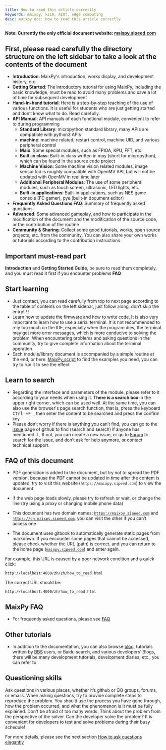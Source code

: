```yaml
---
title: How to read this article correctly
keywords: maixpy, k210, AIOT, edge computing
desc: maixpy ​​doc: how to read this article correctly
---
```



**Note: Currently the only official document website: [maixpy.sipeed.com](https://wiki.sipeed.com/maixpy)**


## First, please read carefully the directory structure on the left sidebar to take a look at the contents of the document

* **Introduction**: MaixPy's introduction, works display, and development history, etc.
* **Getting Started**: The introductory tutorial for using MaixPy, including the basic knowledge, must be read to avoid many problems and save a lot of time for subsequent development
* **Hand-in-hand tutorial**: Here is a step-by-step teaching of the use of various functions. It is useful for students who are just getting started and don’t know what to do. Read carefully.
* **API Manual**: API manuals of each functional module, convenient to refer to during programming
  * **Standard Library**: micropython standard library, many APIs are compatible with python3 APIs
  * **machine**: machine related, restart control, machine UID, and various peripheral control
  * **Maix**: Some special modules, such as FPIOA, KPU, FFT, etc.
  * **Built-in class**: Built-in class written in mpy (short for micropython), which can be found in the source code project
  * **Machine Vision**: Some machine vision related modules, image sensor lcd is roughly compatible with OpenMV API, but will not be updated with OpenMV in real time later
  * **Additional Peripheral Modules**: The use of some peripheral modules, such as touch screen, ultrasonic, LED lights, etc.
  * **Built-in applications**: Built-in applications, such as NES game console (FC gamer), pye (built-in document editor)
* **Frequently Asked Questions FAQ**: Summary of frequently asked questions
* **Advanced**: Some advanced gameplay, and how to participate in the modification of the document and the modification of the source code, or the contribution of the routine
* **Community & Sharing**: Collect some good tutorials, works, open source projects, etc. from the community. You can also share your own works or tutorials according to the contribution instructions

## Important must-read part

**Introduction** and **Getting Started Guide**, be sure to read them completely, and you must read it first if you encounter problems **FAQ**


## Start learning

* Just contact, you can read carefully from top to next page according to the table of contents on the left sidebar, just follow along, don’t skip the entry! ! !
* Learn how to update the firmware and how to write code. It is also very important to learn how to use a serial terminal. It is not recommended to rely too much on the IDE, especially when the program dies, the terminal may get more error messages, which is more conducive to solving the problem. When encountering problems and asking questions in the community, try to give complete information about the terminal operation
* Each module/library document is accompanied by a simple routine at the end, or here: [MaixPy_script](https://github.com/sipeed/MaixPy_scripts) to find the examples you need, you can try to run it to see the effect

## Learn to search

* Regarding the interface and parameters of the module, please refer to it according to your needs when using it. **There is a search box** in the upper right corner, which can be used well. At the same time, you can also use the browser's page search function, that is, press the keyboard <kbd> Ctrl +F </kbd>, then enter the content to be searched and press the confirm key
* Please don’t worry if there is anything you can’t find, you can go to the [issue](https://github.com/sipeed/MaixPy/issues) page of github to find (search and search) if anyone has mentioned it , If not, you can create a new issue, or go to [Forum](https://bbs.sipeed.com) to search for the issue, and don’t ask for help anymore, or contact technical support.

## FAQ of this document

* PDF generation is added to the document, but try not to spread the PDF version, because the PDF cannot be updated in time after the content is updated, try to visit this website (`https://maixpy.sipeed.com`) to view the document

* If the web page loads slowly, please try to refresh or wait, or change the line (try using a proxy or changing mobile phone data)

* This document has two domain names: [`https://maixpy.sipeed.com`](https://wiki.sipeed.com/maixpy) and [`https://cn.maixpy.sipeed.com`](https://wiki.sipeed.com/maixpy), you can visit the other if you can’t access one

* The document uses gitbook to automatically generate static pages from markdown. If you encounter some pages that cannot be accessed, please check whether the URL (path) is correct, and you can return to the home page ([`maixpy.sipeed.com`](https://wiki.sipeed.com/maixpy)) and enter again.

For example, this URL is caused by a poor network condition and a quick click:
```
http://localhost:4000/zh/zh/how_to_read.html
```
The correct URL should be:
```
http://localhost:4000/zh/how_to_read.html
```



## MaixPy FAQ

* For frequently asked questions, please see [FAQ](./others/maixpy_faq.md)


## Other tutorials

* In addition to the documentation, you can also browse [blog](http://blog.sipeed.com), tutorials written by [BBS](https://bbs.sipeed.com) users, or Baidu search, and various developers’ Blogs, there will be many development tutorials, development diaries, etc., you can refer to

## Questioning skills

Ask questions in various places, whether it’s github or QQ groups, forums, or emails. When asking questions, try to provide complete steps to reproduce the problem. You should use the process you have gone through, how the problem occurred, and what the phenomenon is It must be fully explained. Don't be afraid of too many words. Think about the problem from the perspective of the solver. Can the developer solve the problem? It is convenient for developers to test and solve problems during their busy schedule!

For more details, please see the next section [How to ask questions elegantly](./how_to_ask.md)
